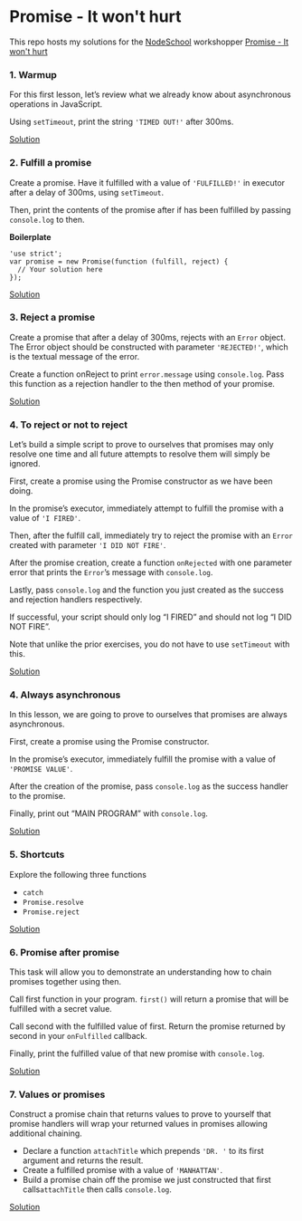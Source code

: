 # Promise - It won't hurt

This repo hosts my solutions for the [NodeSchool](https://nodeschool.io) workshopper [Promise - It won't hurt](https://github.com/stevekane/promise-it-wont-hurt)

### 1. Warmup
  For this first lesson, let’s review what we already know about asynchronous
  operations in JavaScript.

  Using `setTimeout`, print the string `'TIMED OUT!'` after 300ms.

  [Solution](warmup.js)

### 2. Fulfill a promise
  Create a promise. Have it fulfilled with a value of `'FULFILLED!'` in executor after a delay of 300ms, using `setTimeout`.

  Then, print the contents of the promise after if has been fulfilled by passing `console.log` to then.

  **Boilerplate**

    'use strict';
    var promise = new Promise(function (fulfill, reject) {
      // Your solution here
    });

  [Solution](setTimeoutPromise.js)

### 3. Reject a promise

  Create a promise that after a delay of 300ms, rejects with an `Error` object.
  The Error object should be constructed with parameter `'REJECTED!'`, which is the textual message of the error.

  Create a function onReject to print `error.message` using `console.log`. Pass this function as a rejection handler to the then method of your promise.

  [Solution](rejectPromise.js)

### 4. To reject or not to reject

  Let’s build a simple script to prove to ourselves that promises may only resolve one time and all future attempts to resolve them will simply be ignored.

  First, create a promise using the Promise constructor as we have been doing.

  In the promise’s executor, immediately attempt to fulfill the promise with a value of `'I FIRED'`.

  Then, after the fulfill call, immediately try to reject the promise with an `Error` created with parameter `'I DID NOT FIRE'`.

  After the promise creation, create a function `onRejected` with one parameter error that prints the `Error`’s message with `console.log`.

  Lastly, pass `console.log` and the function you just created as the success and rejection handlers respectively.

  If successful, your script should only log “I FIRED” and should not log “I DID NOT FIRE”.

  Note that unlike the prior exercises, you do not have to use `setTimeout` with this.

  [Solution](rejectOrNot.js)

### 4. Always asynchronous

  In this lesson, we are going to prove to ourselves that promises are always asynchronous.

  First, create a promise using the Promise constructor.

  In the promise’s executor, immediately fulfill the promise with a value of `'PROMISE VALUE'`.

  After the creation of the promise, pass `console.log` as the success handler to the promise.

  Finally, print out “MAIN PROGRAM” with `console.log`.

  [Solution](alwaysAsync.js)

### 5. Shortcuts

  Explore the following three functions
 
  - `catch`
  - `Promise.resolve`
  - `Promise.reject`

  [Solution](shortcuts.js)

### 6. Promise after promise

  This task will allow you to demonstrate an understanding how to chain promises together using then.

  Call first function in your program. `first()` will return a promise that will be fulfilled with a secret value.

  Call second with the fulfilled value of first. Return the promise returned by second in your `onFulfilled` callback.

  Finally, print the fulfilled value of that new promise with `console.log`.

  [Solution](chainingPromises.js)

### 7. Values or promises

  Construct a promise chain that returns values to prove to yourself that promise handlers will wrap your returned values in promises allowing additional chaining.

  * Declare a function `attachTitle` which prepends `'DR. '` to its first argument and returns the result.
  * Create a fulfilled promise with a value of `'MANHATTAN'`.
  * Build a promise chain off the promise we just constructed that first calls`attachTitle` then calls `console.log`.

  [Solution](valuesOrPromises.js)

